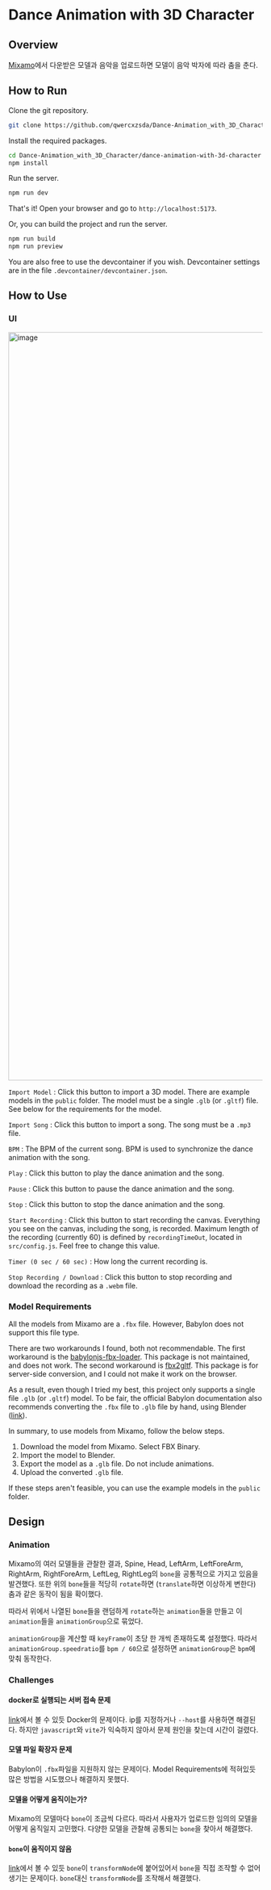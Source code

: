 # Dance Animation with 3D Character

## Overview

[Mixamo](https://www.mixamo.com/#/)에서 다운받은 모델과 음악을 업로드하면 모델이 음악 박자에 따라 춤을 춘다.

## How to Run

Clone the git repository.

```bash
git clone https://github.com/qwercxzsda/Dance-Animation_with_3D_Character.git
```

Install the required packages.

```bash
cd Dance-Animation_with_3D_Character/dance-animation-with-3d-character
npm install
```

Run the server.

```bash
npm run dev
```

That's it! Open your browser and go to `http://localhost:5173`.

Or, you can build the project and run the server.

```bash
npm run build
npm run preview
```

You are also free to use the devcontainer if you wish. Devcontainer settings are in the file
`.devcontainer/devcontainer.json`.

## How to Use

### UI

<img width="1483" alt="image" src="https://github.com/qwercxzsda/cs434-project/assets/101696461/e1b0fad6-720b-4ced-b370-a607923f2e06">

`Import Model` : Click this button to import a 3D model. There are example models in the `public` folder. The model must be a single `.glb` (or `.gltf`) file. See below
for the requirements for the model.

`Import Song` : Click this button to import a song. The song must be a `.mp3` file.

`BPM` : The BPM of the current song. BPM is used to synchronize the dance animation with the song.

`Play` : Click this button to play the dance animation and the song.

`Pause` : Click this button to pause the dance animation and the song.

`Stop` : Click this button to stop the dance animation and the song.

`Start Recording` : Click this button to start recording the canvas. Everything you see on the canvas, including the
song, is recorded. Maximum length of the recording (currently 60) is defined by  `recordingTimeOut`, located in
`src/config.js`. Feel free to change this value.

`Timer (0 sec / 60 sec)` : How long the current recording is.

`Stop Recording / Download` : Click this button to stop recording and download the recording as a `.webm` file.

### Model Requirements

All the models from Mixamo are a `.fbx` file. However, Babylon does not support this file type.

There are two workarounds I found, both not recommendable. The first workaround is the [
babylonjs-fbx-loader](https://www.npmjs.com/package/babylonjs-fbx-loader). This package is not maintained, and does not
work. The second workaround is [fbx2gltf](https://www.npmjs.com/package/fbx2gltf). This package is for server-side
conversion, and I could not make it work on the browser.

As a result, even though I tried my best, this project only supports a single file `.glb` (or `.gltf`) model. To be
fair, the official Babylon documentation also recommends converting the `.fbx` file to `.glb` file by hand, using
Blender ([link](https://doc.babylonjs.com/features/featuresDeepDive/Exporters/Mixamo_to_Babylon)).

In summary, to use models from Mixamo, follow the below steps.

1. Download the model from Mixamo. Select FBX Binary.
2. Import the model to Blender.
3. Export the model as a `.glb` file. Do not include animations.
4. Upload the converted `.glb` file.

If these steps aren't feasible, you can use the example models in the `public` folder.

## Design

### Animation

Mixamo의 여러 모델들을 관찰한 결과, Spine, Head, LeftArm, LeftForeArm, RightArm, RightForeArm, LeftLeg, RightLeg의 `bone`을 공통적으로 가지고
있음을 발견했다. 또한 위의 `bone`들을 적당히 `rotate`하면 (`translate`하면 이상하게 변한다) 춤과 같은 동작이 됨을 확이했다.

따라서 위에서 나열된 `bone`들을 랜덤하게 `rotate`하는 `animation`들을 만들고 이 `animation`들을 `animationGroup`으로 묶었다.

`animationGroup`을 계산할 때 `keyFrame`이 초당 한 개씩 존재하도록 설정했다. 따라서 `animationGroup.speedratio`를 `bpm / 60`으로 설정하면
`animationGroup`은 `bpm`에 맞춰 동작한다.

### Challenges

#### docker로 실행되는 서버 접속 문제

[link](https://github.com/vitejs/vite/issues/16522)에서 볼 수 있듯 Docker의 문제이다. ip를 지정하거나 `--host`를 사용하면 해결된다. 하지만
`javascript`와 `vite`가 익숙하지 않아서 문제 원인을 찾는데 시간이 걸렸다.

#### 모델 파일 확장자 문제

Babylon이 `.fbx`파일을 지원하지 않는 문제이다. Model Requirements에 적혀있듯 많은 방법을 시도했으나 해결하지 못했다.

#### 모델을 어떻게 움직이는가?

Mixamo의 모델마다 `bone`이 조금씩 다르다. 따라서 사용자가 업로드한 임의의 모델을 어떻게 움직일지 고민했다. 다양한 모델을 관찰해 공통되는 `bone`을 찾아서 해결했다.

#### `bone`이 움직이지 않음

[link](https://forum.babylonjs.com/t/set-bone-position-wont-work/20050)에서 볼 수 있듯 `bone`이 `transformNode`에 붙어있어서 `bone`을
직접 조작할 수 없어 생기는 문제이다. `bone`대신 `transformNode`를 조작해서 해결했다.
